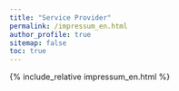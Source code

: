 ```yaml
---
title: "Service Provider"
permalink: /impressum_en.html
author_profile: true
sitemap: false
toc: true
---
```

{% include_relative impressum_en.html %}